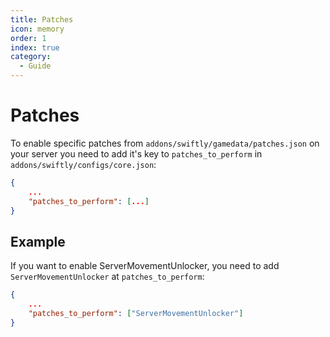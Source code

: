 ```yaml
---
title: Patches
icon: memory
order: 1
index: true
category:
  - Guide
---
```


# Patches

To enable specific patches from `addons/swiftly/gamedata/patches.json` on your server you need to add it's key to `patches_to_perform` in `addons/swiftly/configs/core.json`:

```json title="core.json"
{
    ...
    "patches_to_perform": [...]
}
```

## Example

If you want to enable ServerMovementUnlocker, you need to add `ServerMovementUnlocker` at `patches_to_perform`:

```json title="core.json"
{
    ...
    "patches_to_perform": ["ServerMovementUnlocker"]
}
```